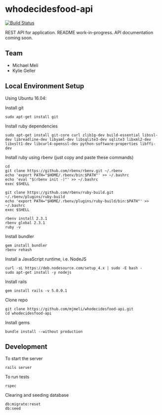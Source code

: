 # whodecidesfood-api
[![Build Status](https://travis-ci.org/mjmeli/whodecidesfood-api.svg?branch=master)](https://travis-ci.org/mjmeli/whodecidesfood-api)

REST API for application. README work-in-progress. API documentation coming soon.

## Team
* Michael Meli
* Kylie Geller

## Local Environment Setup
Using Ubuntu 16.04:

Install git

    sudo apt-get install git

Install ruby dependencies

    sudo apt-get install git-core curl zlib1g-dev build-essential libssl-dev libreadline-dev libyaml-dev libsqlite3-dev sqlite3 libxml2-dev libxslt1-dev libcurl4-openssl-dev python-software-properties libffi-dev

Install ruby using rbenv (just copy and paste these commands)

    cd
    git clone https://github.com/rbenv/rbenv.git ~/.rbenv
    echo 'export PATH="$HOME/.rbenv/bin:$PATH"' >> ~/.bashrc
    echo 'eval "$(rbenv init -)"' >> ~/.bashrc
    exec $SHELL

    git clone https://github.com/rbenv/ruby-build.git ~/.rbenv/plugins/ruby-build
    echo 'export PATH="$HOME/.rbenv/plugins/ruby-build/bin:$PATH"' >> ~/.bashrc
    exec $SHELL

    rbenv install 2.3.1
    rbenv global 2.3.1
    ruby -v

Install bundler

    gem install bundler
    rbenv rehash

Install a JavaScript runtime, i.e. NodeJS

    curl -sL https://deb.nodesource.com/setup_4.x | sudo -E bash -
    sudo apt-get install -y nodejs

Install rails

    gem install rails -v 5.0.0.1

Clone repo

    git clone https://github.com/mjmeli/whodecidesfood-api.git
    cd whodecidesfood-api

Install gems

    bundle install --without production

## Development
To start the server

    rails server

To run tests

    rspec

Clearing and seeding database

    db:migrate:reset
    db:seed

